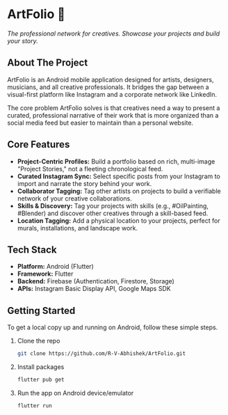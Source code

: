 # ArtFolio 🎨

*The professional network for creatives. Showcase your projects and build your story.*

## About The Project

ArtFolio is an Android mobile application designed for artists, designers, musicians, and all creative professionals. It bridges the gap between a visual-first platform like Instagram and a corporate network like LinkedIn. 

The core problem ArtFolio solves is that creatives need a way to present a curated, professional narrative of their work that is more organized than a social media feed but easier to maintain than a personal website.

## Core Features

* **Project-Centric Profiles:** Build a portfolio based on rich, multi-image "Project Stories," not a fleeting chronological feed.
* **Curated Instagram Sync:** Select specific posts from your Instagram to import and narrate the story behind your work.
* **Collaborator Tagging:** Tag other artists on projects to build a verifiable network of your creative collaborations.
* **Skills & Discovery:** Tag your projects with skills (e.g., #OilPainting, #Blender) and discover other creatives through a skill-based feed.
* **Location Tagging:** Add a physical location to your projects, perfect for murals, installations, and landscape work.

## Tech Stack

* **Platform:** Android (Flutter)
* **Framework:** Flutter
* **Backend:** Firebase (Authentication, Firestore, Storage)
* **APIs:** Instagram Basic Display API, Google Maps SDK

## Getting Started

To get a local copy up and running on Android, follow these simple steps.

1.  Clone the repo
    ```sh
    git clone https://github.com/R-V-Abhishek/ArtFolio.git
    ```
2.  Install packages
    ```sh
    flutter pub get
    ```
3.  Run the app on Android device/emulator
    ```sh
    flutter run
    ```